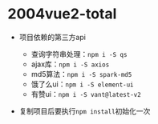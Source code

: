 # 2004vue2-total

- 项目依赖的第三方api
  - 查询字符串处理：`npm i -S qs`
  - ajax库：`npm i -S axios`
  - md5算法：`npm i -S spark-md5`
  - 饿了么ui：`npm i -S element-ui`
  - 有赞ui：`npm i -S vant@latest-v2`

- 复制项目后要执行`npm install`初始化一次
